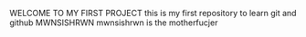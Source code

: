 WELCOME TO MY FIRST PROJECT
 this is my first repository to learn git and github
   MWNSISHRWN
mwnsishrwn is the motherfucjer
